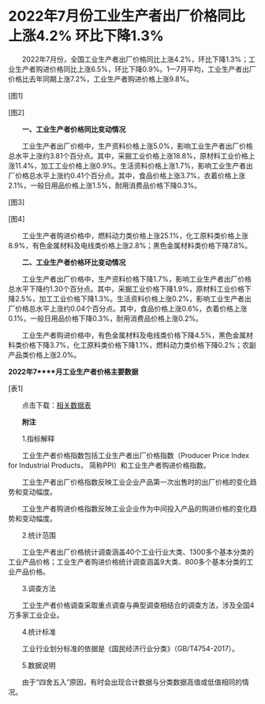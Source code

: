 # 2022年7月份工业生产者出厂价格同比上涨4.2% 环比下降1.3%

　　2022年7月份，全国工业生产者出厂价格同比上涨4.2%，环比下降1.3%；工业生产者购进价格同比上涨6.5%，环比下降0.9%。1—7月平均，工业生产者出厂价格比去年同期上涨7.2%，工业生产者购进价格上涨9.8%。

\[图1\]

\[图2\]

　　**一、工业生产者价格同比变动情况**

　　工业生产者出厂价格中，生产资料价格上涨5.0%，影响工业生产者出厂价格总水平上涨约3.81个百分点。其中，采掘工业价格上涨18.8%，原材料工业价格上涨11.4%，加工工业价格上涨0.9%。生活资料价格上涨1.7%，影响工业生产者出厂价格总水平上涨约0.41个百分点。其中，食品价格上涨3.7%，衣着价格上涨2.1%，一般日用品价格上涨1.5%，耐用消费品价格下降0.3%。

\[图3\]

\[图4\]

　　工业生产者购进价格中，燃料动力类价格上涨25.1%，化工原料类价格上涨8.9%，有色金属材料及电线类价格上涨2.8%；黑色金属材料类价格下降7.8%。

　　**二、工业生产者价格环比变动情况**

　　工业生产者出厂价格中，生产资料价格下降1.7%，影响工业生产者出厂价格总水平下降约1.30个百分点。其中，采掘工业价格下降1.9%，原材料工业价格下降2.5%，加工工业价格下降1.3%。生活资料价格上涨0.2%，影响工业生产者出厂价格总水平上涨约0.04个百分点。其中，食品价格上涨0.6%，衣着价格上涨0.1%，一般日用品价格下降0.3%，耐用消费品价格上涨0.2%。

　　工业生产者购进价格中，有色金属材料及电线类价格下降4.5%，黑色金属材料类价格下降3.7%，化工原料类价格下降1.1%，燃料动力类价格下降0.2%；农副产品类价格上涨2.0%。

**2022****年****7****月工业生产者价格主要数据**

\[表1\]

　　点击下载：[相关数据表](http://www.stats.gov.cn/sj/zxfb/202302/W020230203609435638448.xlsx)

　　**附注**

　　1.指标解释

　　工业生产者价格指数包括工业生产者出厂价格指数（Producer Price Index for Industrial Products， 简称PPI）和工业生产者购进价格指数。

　　工业生产者出厂价格指数反映工业企业产品第一次出售时的出厂价格的变化趋势和变动幅度。

　　工业生产者购进价格指数反映工业企业作为中间投入产品的购进价格的变化趋势和变动幅度。

　　2.统计范围

　　工业生产者出厂价格统计调查涵盖40个工业行业大类、1300多个基本分类的工业产品价格；工业生产者购进价格统计调查涵盖9大类、800多个基本分类的工业产品价格。

　　3.调查方法

　　工业生产者价格调查采取重点调查与典型调查相结合的调查方法，涉及全国4万多家工业企业。

　　4.统计标准

　　工业行业划分标准的依据是《国民经济行业分类》（GB/T4754-2017）。

　　5.数据说明

　　由于“四舍五入”原因，有时会出现合计数据与分类数据高值或低值相同的情况。